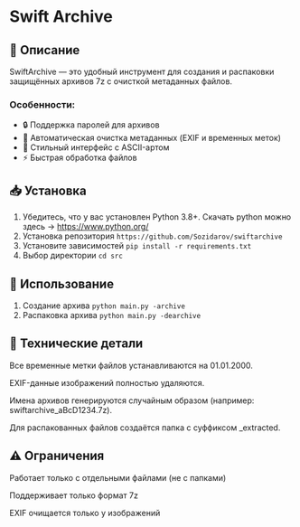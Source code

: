 # Swift Archive
## 📌 Описание
SwiftArchive — это удобный инструмент для создания и распаковки защищённых архивов 7z с очисткой метаданных файлов. 
### Особенности:
- 🔒 Поддержка паролей для архивов
- 🧹 Автоматическая очистка метаданных (EXIF и временных меток)
- 🎨 Стильный интерфейс с ASCII-артом
- ⚡ Быстрая обработка файлов

## 📥 Установка
1. Убедитесь, что у вас установлен Python 3.8+. Скачать python можно здесь -> https://www.python.org/
2. Установка репозитория
```https://github.com/Sozidarov/swiftarchive```
4. Установите зависимостей
```pip install -r requirements.txt```
5. Выбор директории
```cd src```
## 🚀 Использование
1. Создание архива
```python main.py -archive```
2. Распаковка архива
```python main.py -dearchive```
## 🔧 Технические детали
Все временные метки файлов устанавливаются на 01.01.2000.

EXIF-данные изображений полностью удаляются.

Имена архивов генерируются случайным образом (например: swiftarchive_aBcD1234.7z).

Для распакованных файлов создаётся папка с суффиксом _extracted.
## ⚠️ Ограничения
Работает только с отдельными файлами (не с папками)

Поддерживает только формат 7z

EXIF очищается только у изображений
